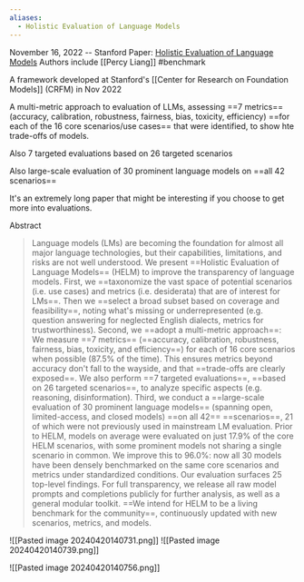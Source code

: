 ```yaml
---
aliases:
  - Holistic Evaluation of Language Models
---
```

November 16, 2022 -- Stanford
Paper: [Holistic Evaluation of Language Models](https://arxiv.org/abs/2211.09110)
Authors include [[Percy Liang]]
#benchmark 

A framework developed at Stanford's [[Center for Research on Foundation Models]] (CRFM) in Nov 2022

A multi-metric approach to evaluation of LLMs, assessing ==7 metrics== (accuracy, calibration, robustness, fairness, bias, toxicity, efficiency) ==for each of the 16 core scenarios/use cases== that were identified, to show hte trade-offs of models.

Also 7 targeted evaluations based on 26 targeted scenarios

Also large-scale evaluation of 30 prominent language models on ==all 42 scenarios==

It's an extremely long paper that might be interesting if you choose to get more into evaluations.

Abstract
> Language models (LMs) are becoming the foundation for almost all major language technologies, but their capabilities, limitations, and risks are not well understood. We present ==Holistic Evaluation of Language Models== (HELM) to improve the transparency of language models. First, we ==taxonomize the vast space of potential scenarios (i.e. use cases) and metrics (i.e. desiderata) that are of interest for LMs==. Then we ==select a broad subset based on coverage and feasibility==, noting what's missing or underrepresented (e.g. question answering for neglected English dialects, metrics for trustworthiness). Second, we ==adopt a multi-metric approach==: We measure ==7 metrics== (==accuracy, calibration, robustness, fairness, bias, toxicity, and efficiency==) for each of 16 core scenarios when possible (87.5% of the time). This ensures metrics beyond accuracy don't fall to the wayside, and that ==trade-offs are clearly exposed==. We also perform ==7 targeted evaluations==, ==based on 26 targeted scenarios==, to analyze specific aspects (e.g. reasoning, disinformation). Third, we conduct a ==large-scale evaluation of 30 prominent language models== (spanning open, limited-access, and closed models) ==on all 42== ==scenarios==, 21 of which were not previously used in mainstream LM evaluation. Prior to HELM, models on average were evaluated on just 17.9% of the core HELM scenarios, with some prominent models not sharing a single scenario in common. We improve this to 96.0%: now all 30 models have been densely benchmarked on the same core scenarios and metrics under standardized conditions. Our evaluation surfaces 25 top-level findings. For full transparency, we release all raw model prompts and completions publicly for further analysis, as well as a general modular toolkit. ==We intend for HELM to be a living benchmark for the community==, continuously updated with new scenarios, metrics, and models.


![[Pasted image 20240420140731.png]]
![[Pasted image 20240420140739.png]]

![[Pasted image 20240420140756.png]]
